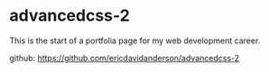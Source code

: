 # advancedcss-2

This is the start of a portfolia page for my web development career.

github: https://github.com/ericdavidanderson/advancedcss-2
